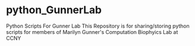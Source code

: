 # python_GunnerLab
Python Scripts For Gunner Lab
This Repository is for sharing/storing python scripts for members of Marilyn Gunner's Computation Biophyics Lab at CCNY

